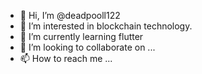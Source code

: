 - 👋 Hi, I’m @deadpooll122
- 👀 I’m interested in blockchain technology.
- 🌱 I’m currently learning flutter
- 💞️ I’m looking to collaborate on ...
- 📫 How to reach me ...

<!---
deadpooll122/deadpooll122 is a ✨ special ✨ repository because its `README.md` (this file) appears on your GitHub profile.
You can click the Preview link to take a look at your changes.
--->
